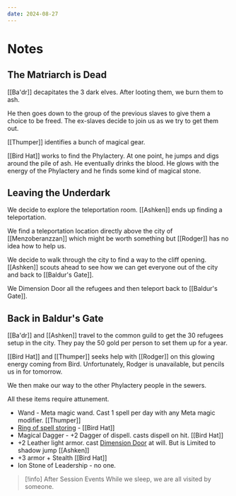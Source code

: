 ```yaml
---
date: 2024-08-27
---
```

# Notes
## The Matriarch is Dead

[[Ba'dr]] decapitates the 3 dark elves. After looting them, we burn them to ash.

He then goes down to the group of the previous slaves to give them a choice to be freed. The ex-slaves decide to join us as we try to get them out.

[[Thumper]] identifies a bunch of magical gear.

[[Bird Hat]] works to find the Phylactery. At one point, he jumps and digs around the pile of ash. He eventually drinks the blood. He glows with the energy of the Phylactery and he finds some kind of magical stone.

## Leaving the Underdark

We decide to explore the teleportation room. [[Ashken]] ends up finding a teleportation.

We find a teleportation location directly above the city of [[Menzoberanzzan]] which might be worth something but [[Rodger]] has no idea how to help us. 

We decide to walk through the city to find a way to the cliff opening. [[Ashken]] scouts ahead to see how we can get everyone out of the city and back to [[Baldur's Gate]].

We Dimension Door all the refugees and then teleport back to [[Baldur's Gate]].

## Back in Baldur's Gate

[[Ba'dr]] and [[Ashken]] travel to the common guild to get the 30 refugees setup in the city. They pay the 50 gold per person to set them up for a year.

[[Bird Hat]] and [[Thumper]] seeks help with [[Rodger]] on this glowing energy coming from Bird. Unfortunately, Rodger is unavailable, but pencils us in for tomorrow.

We then make our way to the other Phylactery people in the sewers.

All these items require attunement.
* Wand - Meta magic wand. Cast 1 spell per day with any Meta magic modifier. [[Thumper]]
* [Ring of spell storing](https://www.dndbeyond.com/magic-items/4730-ring-of-spell-storing) - [[Bird Hat]]
* Magical Dagger - +2 Dagger of dispell. casts dispell on hit. [[Bird Hat]]
* +2 Leather light armor. cast [Dimension Door](https://www.dndbeyond.com/spells/2068-dimension-door) at will. But is Limited to shadow jump [[Ashken]]
* +3 armor + Stealth [[Bird Hat]]
* Ion Stone of Leadership - no one.

> [!info] After Session Events
> While we sleep, we are all visited by someone.

